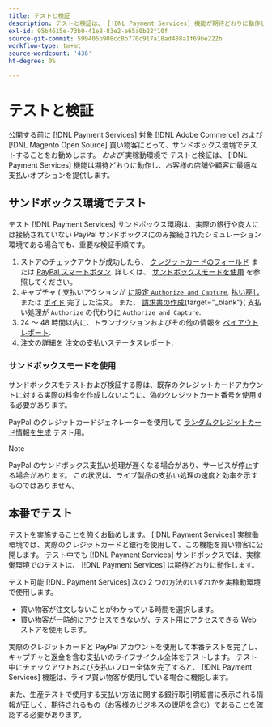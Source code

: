 ```yaml
---
title: テストと検証
description: テストと検証は、 [!DNL Payment Services] 機能が期待どおりに動作し、顧客に最適な支払いオプションを提供する
exl-id: 95b4615e-73b0-41e8-83e2-e65a0b22f10f
source-git-commit: 599405b908cc8b770c917a18ad488a1f69be222b
workflow-type: tm+mt
source-wordcount: '436'
ht-degree: 0%

---
```


# テストと検証

公開する前に [!DNL Payment Services] 対象 [!DNL Adobe Commerce] および [!DNL Magento Open Source] 買い物客にとって、サンドボックス環境でテストすることをお勧めします。 _および_ 実稼動環境で テストと検証は、 [!DNL Payment Services] 機能は期待どおりに動作し、お客様の店舗や顧客に最適な支払いオプションを提供します。

## サンドボックス環境でテスト

テスト [!DNL Payment Services] サンドボックス環境は、実際の銀行や商人には接続されていない PayPal サンドボックスにのみ接続されたシミュレーション環境である場合でも、重要な検証手順です。

1. ストアのチェックアウトが成功したら、 [クレジットカードのフィールド](payments-options.md#credit-card-fields) または [PayPal スマートボタン](payments-options.md#paypal-smart-buttons). 詳しくは、 [サンドボックスモードを使用](#use-sandbox-mode) を参照してください。
1. キャプチャ ( 支払いアクションが [に設定 `Authorize and Capture`](production.md#set-payment-services-as-payment-method), [払い戻し](refunds.md)または [ボイド](voids.md) 完了した注文。 また、 [請求書の作成](https://docs.magento.com/user-guide/sales/invoice-create.html){target=&quot;_blank&quot;}( 支払い処理が `Authorize` の代わりに `Authorize and Capture`.
1. 24 ～ 48 時間以内に、トランザクションおよびその他の情報を [ペイアウトレポート](payouts.md).
1. 注文の詳細を [注文の支払いステータスレポート](order-payment-status.md).

### サンドボックスモードを使用

サンドボックスをテストおよび検証する際は、既存のクレジットカードアカウントに対する実際の料金を作成しないように、偽のクレジットカード番号を使用する必要があります。

PayPal のクレジットカードジェネレーターを使用して [ランダムクレジットカード情報を生成](https://www.paypal.com/us/smarthelp/article/where-can-i-find-test-credit-card-numbers-ts2157) テスト用。

>[!NOTE]
>
>PayPal のサンドボックス支払い処理が遅くなる場合があり、サービスが停止する場合があります。 この状況は、ライブ製品の支払い処理の速度と効率を示すものではありません。

## 本番でテスト

テストを実施することを強くお勧めします。 [!DNL Payment Services] 実稼働環境では、実際のクレジットカードと銀行を使用して、この機能を買い物客に公開します。 テスト中でも [!DNL Payment Services] サンドボックスでは、実稼働環境でのテストは、 [!DNL Payment Services] は期待どおりに動作します。

テスト可能 [!DNL Payment Services] 次の 2 つの方法のいずれかを実稼動環境で使用します。

* 買い物客が注文しないことがわかっている時間を選択します。
* 買い物客が一時的にアクセスできないが、テスト用にアクセスできる Web ストアを使用します。

実際のクレジットカードと PayPal アカウントを使用して本番テストを完了し、キャプチャと返金を含む支払いのライフサイクル全体をテストします。 テスト中にチェックアウトおよび支払いフロー全体を完了すると、 [!DNL Payment Services] 機能は、ライブ買い物客が使用している場合に機能します。

また、生産テストで使用する支払い方法に関する銀行取引明細書に表示される情報が正しく、期待されるもの（お客様のビジネスの説明を含む）であることを確認する必要があります。
